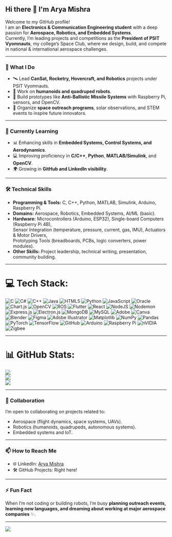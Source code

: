 ## Hi there 👋 I'm Arya Mishra  

Welcome to my GitHub profile!  
I am an **Electronics & Communication Engineering student** with a deep passion for **Aerospace, Robotics, and Embedded Systems**.  
Currently, I’m leading projects and competitions as the **President of PSIT Vyomnauts**, my college’s Space Club, where we design, build, and compete in national & international aerospace challenges.  

---

### 🚀 What I Do
- 🛰️ Lead **CanSat, Rocketry, Hovercraft, and Robotics** projects under PSIT Vyomnauts.  
- 🤖 Work on **humanoids and quadruped robots**.  
- 🔬 Build prototypes like **Anti-Ballistic Missile Systems** with Raspberry Pi, sensors, and OpenCV.  
- 🌌 Organize **space outreach programs**, solar observations, and STEM events to inspire future innovators.  

---

### 🌱 Currently Learning  
- 📊 Enhancing skills in **Embedded Systems, Control Systems, and Aerodynamics**.  
- 💻 Improving proficiency in **C/C++**, **Python**, **MATLAB/Simulink**, and **OpenCV**.  
- 🌍 Growing in **GitHub and LinkedIn visibility**.  

---

### 🛠️ Technical Skills
- **Programming & Tools:** C, C++, Python, MATLAB, Simulink, Arduino, Raspberry Pi.  
- **Domains:** Aerospace, Robotics, Embedded Systems, AI/ML (basic).  
- **Hardware:** Microcontrollers (Arduino, ESP32), Single-board Computers (Raspberry Pi 4B),  
  Sensor Integration (temperature, pressure, current, gas, IMU), Actuators & Motor Drivers,  
  Prototyping Tools (breadboards, PCBs, logic converters, power modules).  
- **Other Skills:** Project leadership, technical writing, presentation, community building.  

---

# 💻 Tech Stack:
![C](https://img.shields.io/badge/c-%2300599C.svg?style=for-the-badge&logo=c&logoColor=white) ![C#](https://img.shields.io/badge/c%23-%23239120.svg?style=for-the-badge&logo=csharp&logoColor=white) ![C++](https://img.shields.io/badge/c++-%2300599C.svg?style=for-the-badge&logo=c%2B%2B&logoColor=white) ![Java](https://img.shields.io/badge/java-%23ED8B00.svg?style=for-the-badge&logo=openjdk&logoColor=white) ![HTML5](https://img.shields.io/badge/html5-%23E34F26.svg?style=for-the-badge&logo=html5&logoColor=white) ![Python](https://img.shields.io/badge/python-3670A0?style=for-the-badge&logo=python&logoColor=ffdd54) ![JavaScript](https://img.shields.io/badge/javascript-%23323330.svg?style=for-the-badge&logo=javascript&logoColor=%23F7DF1E) ![Oracle](https://img.shields.io/badge/Oracle-F80000?style=for-the-badge&logo=oracle&logoColor=white) ![Chart.js](https://img.shields.io/badge/chart.js-F5788D.svg?style=for-the-badge&logo=chart.js&logoColor=white) ![OpenCV](https://img.shields.io/badge/opencv-%23white.svg?style=for-the-badge&logo=opencv&logoColor=white) ![ROS](https://img.shields.io/badge/ros-%230A0FF9.svg?style=for-the-badge&logo=ros&logoColor=white) ![Flutter](https://img.shields.io/badge/Flutter-%2302569B.svg?style=for-the-badge&logo=Flutter&logoColor=white) ![React](https://img.shields.io/badge/react-%2320232a.svg?style=for-the-badge&logo=react&logoColor=%2361DAFB) ![NodeJS](https://img.shields.io/badge/node.js-6DA55F?style=for-the-badge&logo=node.js&logoColor=white) ![Nodemon](https://img.shields.io/badge/NODEMON-%23323330.svg?style=for-the-badge&logo=nodemon&logoColor=%BBDEAD) ![Express.js](https://img.shields.io/badge/express.js-%23404d59.svg?style=for-the-badge&logo=express&logoColor=%2361DAFB) ![Electron.js](https://img.shields.io/badge/Electron-191970?style=for-the-badge&logo=Electron&logoColor=white) ![MongoDB](https://img.shields.io/badge/MongoDB-%234ea94b.svg?style=for-the-badge&logo=mongodb&logoColor=white) ![MySQL](https://img.shields.io/badge/mysql-4479A1.svg?style=for-the-badge&logo=mysql&logoColor=white) ![Adobe](https://img.shields.io/badge/adobe-%23FF0000.svg?style=for-the-badge&logo=adobe&logoColor=white) ![Canva](https://img.shields.io/badge/Canva-%2300C4CC.svg?style=for-the-badge&logo=Canva&logoColor=white) ![Blender](https://img.shields.io/badge/blender-%23F5792A.svg?style=for-the-badge&logo=blender&logoColor=white) ![Figma](https://img.shields.io/badge/figma-%23F24E1E.svg?style=for-the-badge&logo=figma&logoColor=white) ![Adobe Illustrator](https://img.shields.io/badge/adobe%20illustrator-%23FF9A00.svg?style=for-the-badge&logo=adobe%20illustrator&logoColor=white) ![Matplotlib](https://img.shields.io/badge/Matplotlib-%23ffffff.svg?style=for-the-badge&logo=Matplotlib&logoColor=black) ![NumPy](https://img.shields.io/badge/numpy-%23013243.svg?style=for-the-badge&logo=numpy&logoColor=white) ![Pandas](https://img.shields.io/badge/pandas-%23150458.svg?style=for-the-badge&logo=pandas&logoColor=white) ![PyTorch](https://img.shields.io/badge/PyTorch-%23EE4C2C.svg?style=for-the-badge&logo=PyTorch&logoColor=white) ![TensorFlow](https://img.shields.io/badge/TensorFlow-%23FF6F00.svg?style=for-the-badge&logo=TensorFlow&logoColor=white) ![GitHub](https://img.shields.io/badge/github-%23121011.svg?style=for-the-badge&logo=github&logoColor=white) ![Arduino](https://img.shields.io/badge/-Arduino-00979D?style=for-the-badge&logo=Arduino&logoColor=white) ![Raspberry Pi](https://img.shields.io/badge/-Raspberry_Pi-C51A4A?style=for-the-badge&logo=Raspberry-Pi) ![nVIDIA](https://img.shields.io/badge/nVIDIA-%2376B900.svg?style=for-the-badge&logo=nVIDIA&logoColor=white) ![Zigbee](https://img.shields.io/badge/zigbee-%23EB0443.svg?style=for-the-badge&logo=zigbee&logoColor=white)

---

# 📊 GitHub Stats:
![](https://github-readme-stats.vercel.app/api?username=aryasmishra&theme=cobalt&hide_border=false&include_all_commits=false&count_private=false)<br/>
![](https://nirzak-streak-stats.vercel.app/?user=aryasmishra&theme=cobalt&hide_border=false)<br/>
![](https://github-readme-stats.vercel.app/api/top-langs/?username=aryasmishra&theme=cobalt&hide_border=false&include_all_commits=false&count_private=false&layout=compact)

---

### 👯 Collaboration
I’m open to collaborating on projects related to:  
- Aerospace (flight dynamics, space systems, UAVs).  
- Robotics (humanoids, quadrupeds, autonomous systems).  
- Embedded systems and IoT.  

---

### 📫 How to Reach Me
- 🌐 LinkedIn: [Arya Mishra](www.linkedin.com/in/arya-mishra-43307525a)  
- 🛠️ GitHub Projects: Right here!  

---

### ⚡ Fun Fact
When I’m not coding or building robots, I’m busy **planning outreach events, learning new languages, and dreaming about working at major aerospace companies** ✨.  

---
[![](https://visitcount.itsvg.in/api?id=aryasmishra&icon=0&color=0)](https://visitcount.itsvg.in)

<!-- Proudly created with GPRM ( https://gprm.itsvg.in ) -->
